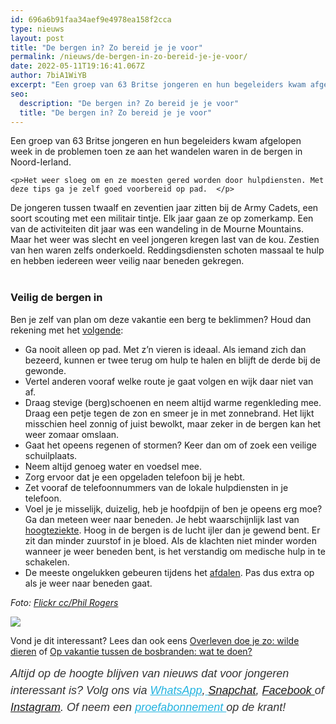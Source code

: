 ```yaml
---
id: 696a6b91faa34aef9e4978ea158f2cca
type: nieuws
layout: post
title: "De bergen in? Zo bereid je je voor"
permalink: /nieuws/de-bergen-in-zo-bereid-je-je-voor/
date: 2022-05-11T19:16:41.067Z
author: 7biA1WiYB
excerpt: "Een groep van 63 Britse jongeren en hun begeleiders kwam afgelopen week in de problemen toen ze aan het wandelen waren in de bergen in Noord-Ierland.   "
seo:
  description: "De bergen in? Zo bereid je je voor"
  title: "De bergen in? Zo bereid je je voor"
---
```

Een groep van 63 Britse jongeren en hun begeleiders kwam afgelopen week in de problemen toen ze aan het wandelen waren in de bergen in Noord-Ierland.   

    <p>Het weer sloeg om en ze moesten gered worden door hulpdiensten. Met deze tips ga je zelf goed voorbereid op pad.  </p>
<p>De jongeren tussen twaalf en zeventien jaar zitten bij de Army Cadets, een soort scouting met een militair tintje. Elk jaar gaan ze op zomerkamp. Een van de activiteiten dit jaar was een wandeling in de Mourne Mountains. Maar het weer was slecht en veel jongeren kregen last van de kou. Zestien van hen waren zelfs onderkoeld. Reddingsdiensten schoten massaal te hulp en hebben iedereen weer veilig naar beneden gekregen.<br> </p>
<h3>Veilig de bergen in</h3>
<p>Ben je zelf van plan om deze vakantie een berg te beklimmen? Houd dan rekening met het <a href="https://www.sanparks.org/parks/table_mountain/tourism/safe_hiking.php" target="_blank">volgende</a>:</p>
<ul><li>Ga nooit alleen op pad. Met z’n vieren is ideaal. Als iemand zich dan bezeerd, kunnen er twee terug om hulp te halen en blijft de derde bij de gewonde.</li>
<li>Vertel anderen vooraf welke route je gaat volgen en wijk daar niet van af.</li>
<li>Draag stevige (berg)schoenen en neem altijd warme regenkleding mee. Draag een petje tegen de zon en smeer je in met zonnebrand. Het lijkt misschien heel zonnig of juist bewolkt, maar zeker in de bergen kan het weer zomaar omslaan.</li>
<li>Gaat het opeens regenen of stormen? Keer dan om of zoek een veilige schuilplaats.</li>
<li>Neem altijd genoeg water en voedsel mee.</li>
<li>Zorg ervoor dat je een opgeladen telefoon bij je hebt.</li>
<li>Zet vooraf de telefoonnummers van de lokale hulpdiensten in je telefoon.</li>
<li>Voel je je misselijk, duizelig, heb je hoofdpijn of ben je opeens erg moe? Ga dan meteen weer naar beneden. Je hebt waarschijnlijk last van <a href="http://www.healthline.com/health/mountain-climbing-safety#overview1" target="_blank">hoogteziekte</a>. Hoog in de bergen is de lucht ijler dan je gewend bent. Er zit dan minder zuurstof in je bloed. Als de klachten niet minder worden wanneer je weer beneden bent, is het verstandig om medische hulp in te schakelen.</li>
<li>De meeste ongelukken gebeuren tijdens het <a href="http://www.pinespot.com/moutain-climbing-safety.php" target="_blank">afdalen</a>. Pas dus extra op als je weer naar beneden gaat.</li>
</ul><p><em>Foto: <a href="https://www.flickr.com/photos/erase/15401371110/" target="_blank">Flickr cc/Phil Rogers</a></em></p>
<div class="kader">
<p><img class="kaderafbeelding" src="https://7dagen.netlify.app/sites/default/files/ff.png"></p>
<p>Vond je dit interessant? Lees dan ook eens <a href="https://7dagen.netlify.app/lifestyle/overleven-doe-je-zo-wilde-dieren">Overleven doe je zo: wilde dieren</a> of <a href="https://7dagen.netlify.app/nieuws/op-vakantie-tussen-de-bosbranden-wat-te-doen">Op vakantie tussen de bosbranden: wat te doen?</a></p>
<p><em style="box-sizing: inherit; color: rgb(51, 51, 51); font-family: &quot;PT Sans&quot;, sans-serif; font-size: 18px; line-height: 27px;">Altijd op de hoogte blijven van nieuws dat voor jongeren interessant is? Volg ons via </em><em style="box-sizing: inherit; color: rgb(34, 179, 224); transition: color 0.3s ease; font-family: &quot;PT Sans&quot;, sans-serif; font-size: 18px; line-height: 27px;"><a href="https://7dagen.netlify.app/whatsapp" style="box-sizing: inherit; color: rgb(34, 179, 224); transition: color 0.3s ease; font-family: &quot;PT Sans&quot;, sans-serif; font-size: 18px; line-height: 27px;">WhatsApp</a></em><em style="box-sizing: inherit; color: rgb(51, 51, 51); font-family: &quot;PT Sans&quot;, sans-serif; font-size: 18px; line-height: 27px;">,</em><em style="box-sizing: inherit; color: rgb(34, 179, 224); transition: color 0.3s ease; font-family: &quot;PT Sans&quot;, sans-serif; font-size: 18px; line-height: 27px;"><a href="https://7dagen.netlify.app/whatsapp" style="box-sizing: inherit; color: rgb(34, 179, 224); transition: color 0.3s ease; font-family: &quot;PT Sans&quot;, sans-serif; font-size: 18px; line-height: 27px;"> </a></em><em style="box-sizing: inherit; color: rgb(51, 51, 51); font-family: &quot;PT Sans&quot;, sans-serif; font-size: 18px; line-height: 27px;"><a href="https://www.snapchat.com/add/sevendaysnl">Snapchat</a>, <a href="https://www.facebook.com/7Daysnl?ref=bookmarks">Facebook </a>of <a href="https://instagram.com/7DAysnl/">Instagram</a>. Of </em><em style="box-sizing: inherit; color: rgb(51, 51, 51); font-family: &quot;PT Sans&quot;, sans-serif; font-size: 18px; line-height: 27px;">neem een </em><a href="https://abonneren.sevendays.nl/abonneren/abonnementen/ae/artikel" style="box-sizing: inherit; color: rgb(34, 179, 224); transition: color 0.3s ease; font-family: &quot;PT Sans&quot;, sans-serif; font-size: 18px; line-height: 27px;"><em style="box-sizing: inherit;">proefabonnement </em></a><em style="box-sizing: inherit; color: rgb(51, 51, 51); font-family: &quot;PT Sans&quot;, sans-serif; font-size: 18px; line-height: 27px;">op de krant!</em></p>
</div>
  
